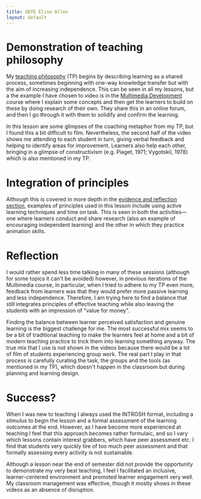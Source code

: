 ```yaml
---
title: GDTE Elise Allen
layout: default
---
```


# Demonstration of teaching philosophy

My [teaching philosophy](teaching-philosophy.html) (TP) begins by describing learning as a shared process, sometimes beginning with one-way knowledge transfer but with the aim of increasing independence. This can be seen in all my lessons, but a the example I have chosen to video is in the [Multimedia Development](https://youtu.be/7SjdVSy-ayg) course where I explain some concepts and then get the learners to build on these by doing research of their own. They share this in an online forum, and then I go through it with them to solidify and confirm the learning. 

In this lesson are some glimpses of the coaching metaphor from my TP, but I found this a bit difficult to film. Nevertheless, the second half of the video shows me attending to each student in turn, giving verbal feedback and helping to identify areas for improvement. Learners also help each other, bringing in a glimpse of constructivism (e.g. Piaget, 1971; Vygotskiĭ, 1978) which is also mentioned in my TP.

# Integration of principles

Although this is covered in more depth in the [evidence and reflection section](evidence-reflection.html), examples of principles used in this lesson include using active learning techniques and time on task. This is seen in both the activities—one where learners conduct and share research (also an example of encouraging independent learning) and the other in which they practice animation skills.

# Reflection

I would rather spend less time talking in many of these sessions (although for some topics it can't be avoided) however, in previous iterations of the Multimedia course, in particular, when I tried to adhere to my TP even more, feedback from learners was that they would prefer more passive learning and less independence. Therefore, I am trying here to find a balance that still integrates principles of effective teaching while also leaving the students with an impression of "value for money".

Finding the balance between learner perceived satisfaction and genuine learning is the biggest challenge for me. The most successful mix seems to be a bit of traditional teaching to make the learners feel at home and a bit of modern teaching practice to trick them into learning something anyway. The true mix that I use is not shown in the videos because there would be a lot of film of students experiencing group work. The real part I play in that process is carefully curating the task, the groups and the tools (as mentioned in my TP), which doesn't happen in the classroom but during planning and learning design.

# Success?

When I was new to teaching I always used the INTROSH format, including a stimulus to begin the lesson and a formal assessment of the learning outcomes at the end. However, as I have become more experienced at teaching I feel that this approach becomes rather formulaic, and so I vary which lessons contain interest grabbers, which have peer assessment etc. I find that students very quickly tire of too much peer assessment and that formally assessing every activity is not sustainable. 

Although a lesson near the end of semester did not provide the opportunity to demonstrate my very best teaching, I feel I facilitated an inclusive, learner-centered environment and promoted learner engagement very well. My classroom management was effective, though it mostly shows in these videos as an absence of disruption. 